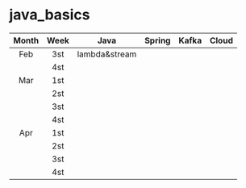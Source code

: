 # java_basics

| Month |        Week      |  Java       |  Spring  |  Kafka |  Cloud |
|:-----:|:----------------:|:-----------:|:--------:|:------:|:------:|
|  Feb  | 3st              |lambda&stream|          |        |        |
|       | 4st              |             |          |        |        |
|  Mar  | 1st              |             |          |        |        |
|       | 2st              |             |          |        |        |
|       | 3st              |             |          |        |        |
|       | 4st              |             |          |        |        |
|  Apr  | 1st              |             |          |        |        |
|       | 2st              |             |          |        |        |
|       | 3st              |             |          |        |        |
|       | 4st              |             |          |        |        |
